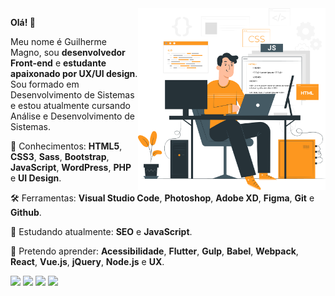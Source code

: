 <img src="assets/art.png" align="right" min-width="300px" max-width="550px" width="300px">

<p align="left">
  <strong>Olá! 👋</strong>   
</p>
<p align="left">
  Meu nome é Guilherme Magno, sou <strong>desenvolvedor Front-end</strong> e <strong>estudante apaixonado por UX/UI design</strong>. <br>
  Sou formado em Desenvolvimento de Sistemas e estou atualmente cursando Análise e Desenvolvimento de Sistemas.
</p> 

<p align="left">
  🚀 Conhecimentos: <strong>HTML5</strong>, <strong>CSS3</strong>,  <strong>Sass</strong>, <strong>Bootstrap</strong>, <strong>JavaScript</strong>, <strong>WordPress</strong>, <strong>PHP</strong> e <strong>UI Design</strong>.
</p>

<p align="left">
  🛠️ Ferramentas: <strong>Visual Studio Code</strong>, <strong>Photoshop</strong>, <strong>Adobe XD</strong>, <strong>Figma</strong>, <strong>Git</strong> e <strong>Github</strong>.
</p>

<p align="left">
  🌱 Estudando atualmente: <strong>SEO</strong> e <strong>JavaScript</strong>.
</p>

<p align="left">
  🤩 Pretendo aprender: <strong>Acessibilidade</strong>, <strong>Flutter</strong>, <strong>Gulp</strong>, <strong>Babel</strong>, <strong>Webpack</strong>, <strong>React</strong>, <strong>Vue.js</strong>, <strong>jQuery</strong>, <strong>Node.js</strong> e <strong>UX</strong>.
</p>

<p align="left">
  <a href="mailto:guilhermertfmagno@gmail.com" target="_blank"><img src="https://img.shields.io/badge/Gmail-D14836?style=for-the-badge&logo=gmail&logoColor=white"></a>
  <a href="https://www.linkedin.com/in/guilhermemagno/" target="_blank"><img src="https://img.shields.io/badge/LinkedIn-0077B5?style=for-the-badge&logo=linkedin&logoColor=white"></a>
  <a href="https://api.whatsapp.com/send?phone=5513991828585" target="_blank"><img src="https://img.shields.io/badge/WhatsApp-25D366?style=for-the-badge&logo=whatsapp&logoColor=white"></a>
  <a href="https://t.me/eusoomagno" target="_blank"><img src="https://img.shields.io/badge/Telegram-2CA5E0?style=for-the-badge&logo=telegram&logoColor=white"></a>
<p>
